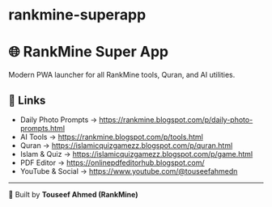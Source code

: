# rankmine-superapp
# 🌐 RankMine Super App

Modern PWA launcher for all RankMine tools, Quran, and AI utilities.

## 🔗 Links
- Daily Photo Prompts → https://rankmine.blogspot.com/p/daily-photo-prompts.html
- AI Tools → https://rankmine.blogspot.com/p/tools.html
- Quran → https://islamicquizgamezz.blogspot.com/p/quran.html
- Islam & Quiz → https://islamicquizgamezz.blogspot.com/p/game.html
- PDF Editor → https://onlinepdfeditorhub.blogspot.com/
- YouTube & Social → https://www.youtube.com/@touseefahmedn

---

🧠 Built by **Touseef Ahmed (RankMine)**
